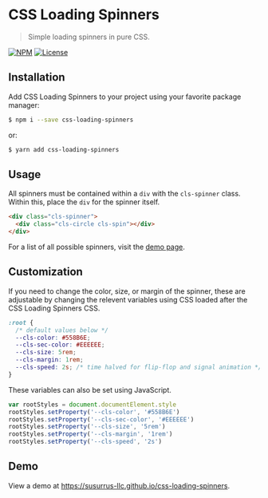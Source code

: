 # CSS Loading Spinners

> Simple loading spinners in pure CSS.

[![NPM](https://img.shields.io/npm/v/css-loading-spinners.svg?style=flat)](https://www.npmjs.com/package/css-loading-spinners)
[![License](https://img.shields.io/github/license/Susurrus-LLC/css-loading-spinners.svg?style=flat)](https://github.com/Susurrus-LLC/css-loading-spinners/blob/master/LICENSE)

## Installation

Add CSS Loading Spinners to your project using your favorite package manager:

```bash
$ npm i --save css-loading-spinners
```

or:

```bash
$ yarn add css-loading-spinners
```

## Usage

All spinners must be contained within a `div` with the `cls-spinner` class. Within this, place the `div` for the spinner itself.

```html
<div class="cls-spinner">
  <div class="cls-circle cls-spin"></div>
</div>
```

For a list of all possible spinners, visit the [demo page](#demo).

## Customization

If you need to change the color, size, or margin of the spinner, these are adjustable by changing the relevent variables using CSS loaded after the CSS Loading Spinners CSS.

```css
:root {
  /* default values below */
  --cls-color: #558B6E;
  --cls-sec-color: #EEEEEE;
  --cls-size: 5rem;
  --cls-margin: 1rem;
  --cls-speed: 2s; /* time halved for flip-flop and signal animation */
}
```

These variables can also be set using JavaScript.

```javascript
var rootStyles = document.documentElement.style
rootStyles.setProperty('--cls-color', '#558B6E')
rootStyles.setProperty('--cls-sec-color', '#EEEEEE')
rootStyles.setProperty('--cls-size', '5rem')
rootStyles.setProperty('--cls-margin', '1rem')
rootStyles.setProperty('--cls-speed', '2s')
```

## Demo

View a demo at <https://susurrus-llc.github.io/css-loading-spinners>.
